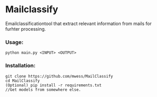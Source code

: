 # Mailclassify

Emailclassificationtool that extract relevant information from mails for furhter processing.

### Usage:

`python main.py <INPUT> <OUTPUT>` 

### Installation:

```
git clone https://github.com/mwess/MailClassify
cd MailClassify
(Optional) pip install -r requirements.txt
//Get models from somewhere else.
```